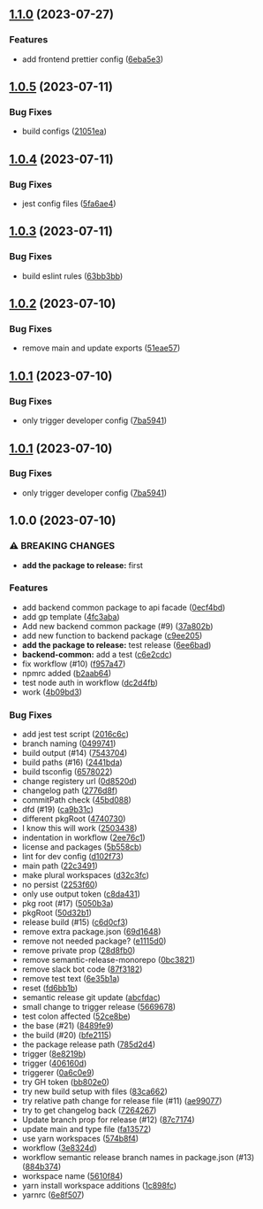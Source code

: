 ## [1.1.0](https://github.com/andrew-org-test/example-mono/compare/developer-config-v1.0.5...developer-config-v1.1.0) (2023-07-27)


### Features

* add frontend prettier config ([6eba5e3](https://github.com/andrew-org-test/example-mono/commit/6eba5e33831d8aeeadfaa23d8cdb4586ae49b5b1))

## [1.0.5](https://github.com/andrew-org-test/example-mono/compare/developer-config-v1.0.4...developer-config-v1.0.5) (2023-07-11)


### Bug Fixes

* build configs ([21051ea](https://github.com/andrew-org-test/example-mono/commit/21051eac7ce87c26c08ad8499a66ff987e905d6a))

## [1.0.4](https://github.com/andrew-org-test/example-mono/compare/developer-config-v1.0.3...developer-config-v1.0.4) (2023-07-11)


### Bug Fixes

* jest config files ([5fa6ae4](https://github.com/andrew-org-test/example-mono/commit/5fa6ae4417b5170322734d389e515f6b4feffa0c))

## [1.0.3](https://github.com/andrew-org-test/example-mono/compare/developer-config-v1.0.2...developer-config-v1.0.3) (2023-07-11)


### Bug Fixes

* build eslint rules ([63bb3bb](https://github.com/andrew-org-test/example-mono/commit/63bb3bbd1276f31533432b6f1c9fa6efcf10bf23))

## [1.0.2](https://github.com/andrew-org-test/example-mono/compare/developer-config-v1.0.1...developer-config-v1.0.2) (2023-07-10)


### Bug Fixes

* remove main and update exports ([51eae57](https://github.com/andrew-org-test/example-mono/commit/51eae57afd0a983103f1fd5415b24d8f40d647f4))

## [1.0.1](https://github.com/andrew-org-test/example-mono/compare/developer-config-v1.0.0...developer-config-v1.0.1) (2023-07-10)


### Bug Fixes

* only trigger developer config ([7ba5941](https://github.com/andrew-org-test/example-mono/commit/7ba59415e2255cc0a8fbd3b74dfda536f95e3502))

## [1.0.1](https://github.com/andrew-org-test/example-mono/compare/developer-config-v1.0.0...developer-config-v1.0.1) (2023-07-10)


### Bug Fixes

* only trigger developer config ([7ba5941](https://github.com/andrew-org-test/example-mono/commit/7ba59415e2255cc0a8fbd3b74dfda536f95e3502))

## 1.0.0 (2023-07-10)


### ⚠ BREAKING CHANGES

* **add the package to release:** first

### Features

* add backend common package to api facade ([0ecf4bd](https://github.com/andrew-org-test/example-mono/commit/0ecf4bd0bc371a9ac2e147ce36a298f5d844f167))
* add gp template ([4fc3aba](https://github.com/andrew-org-test/example-mono/commit/4fc3abaa58e247ffeb5284eef26c1535090a848e))
* Add new backend common package (#9) ([37a802b](https://github.com/andrew-org-test/example-mono/commit/37a802be3f65435167a48ef1dc5a0221f0e58d39))
* add new function to backend package ([c9ee205](https://github.com/andrew-org-test/example-mono/commit/c9ee2055e3c166cc59c3f90c25fa17e7c7d77813))
* **add the package to release:** test release ([6ee6bad](https://github.com/andrew-org-test/example-mono/commit/6ee6bad14bfabd9b82996dcc4250206438e1976a))
* **backend-common:** add a test ([c6e2cdc](https://github.com/andrew-org-test/example-mono/commit/c6e2cdc2849b596f1d7883bb3286f3cb1b26f9bd))
* fix workflow (#10) ([f957a47](https://github.com/andrew-org-test/example-mono/commit/f957a476949162f24b2ce98289670145017f68d4))
* npmrc added ([b2aab64](https://github.com/andrew-org-test/example-mono/commit/b2aab6408c9237eea5a47acf32215b432f80d77e))
* test node auth in workflow ([dc2d4fb](https://github.com/andrew-org-test/example-mono/commit/dc2d4fb5f0b20ee85ec67b229ddd465a107add73))
* work ([4b09bd3](https://github.com/andrew-org-test/example-mono/commit/4b09bd35e3f96552c47502fa59cb07023aa97354))


### Bug Fixes

* add jest test script ([2016c6c](https://github.com/andrew-org-test/example-mono/commit/2016c6cfefcd51a09dcfe30edcdf65e5be06b403))
* branch naming ([0499741](https://github.com/andrew-org-test/example-mono/commit/04997415bdb3209b5c0b9a2265c6bb7951d8d5a3))
* build output (#14) ([7543704](https://github.com/andrew-org-test/example-mono/commit/7543704531a0a315e61e68dbf30d302e24d7041e))
* build paths (#16) ([2441bda](https://github.com/andrew-org-test/example-mono/commit/2441bdad93b4c4460e4d3a58a5cb630bfbdac56c))
* build tsconfig ([6578022](https://github.com/andrew-org-test/example-mono/commit/657802252ac02046ce41a4a46d3bd9f94cca57a9))
* change registery url ([0d8520d](https://github.com/andrew-org-test/example-mono/commit/0d8520d5fc6c8f24773d0c400d886c0519c21cd9))
* changelog path ([2776d8f](https://github.com/andrew-org-test/example-mono/commit/2776d8f7efb90302a8afdf3f44cb806f671c574b))
* commitPath check ([45bd088](https://github.com/andrew-org-test/example-mono/commit/45bd088fd8fb6afd8555f8b10a865d7ffd2c3389))
* dfd (#19) ([ca9b31c](https://github.com/andrew-org-test/example-mono/commit/ca9b31c4bc1c268529b305cbf5599612cb0d6cf4))
* different pkgRoot ([4740730](https://github.com/andrew-org-test/example-mono/commit/4740730cddb9f85bc8c6aa923af263f20795ee7a))
* I know this will work ([2503438](https://github.com/andrew-org-test/example-mono/commit/2503438419370b4493d6f41b231610e720acf920))
* indentation in workflow ([2ee76c1](https://github.com/andrew-org-test/example-mono/commit/2ee76c1387327ddc368c6ad0db0b516ba7023e7b))
* license and packages ([5b558cb](https://github.com/andrew-org-test/example-mono/commit/5b558cb19ab5d3a4e2366239a22b9793fd2e8121))
* lint for dev config ([d102f73](https://github.com/andrew-org-test/example-mono/commit/d102f7381afdb6af4fc9eb33e74e75a4317a70a2))
* main path ([22c3491](https://github.com/andrew-org-test/example-mono/commit/22c3491902c87c1f379f0d5b082dc97c2da01ada))
* make plural workspaces ([d32c3fc](https://github.com/andrew-org-test/example-mono/commit/d32c3fcfa4d9a96651587077dcfad558466ef640))
* no persist ([2253f60](https://github.com/andrew-org-test/example-mono/commit/2253f604452bd651f749b41d641abe615907a28d))
* only use output token ([c8da431](https://github.com/andrew-org-test/example-mono/commit/c8da43178c086f89dd092f25f9a3d7aae03b238a))
* pkg root (#17) ([5050b3a](https://github.com/andrew-org-test/example-mono/commit/5050b3a9f1cae63f19e30917dfcba64df8c45e87))
* pkgRoot ([50d32b1](https://github.com/andrew-org-test/example-mono/commit/50d32b1e234f79ac35dbec806bfbf107d5b0b1b9))
* release build (#15) ([c6d0cf3](https://github.com/andrew-org-test/example-mono/commit/c6d0cf30a0debba008ec1eb2d3639277ac2b6c67))
* remove extra package.json ([69d1648](https://github.com/andrew-org-test/example-mono/commit/69d1648bd540f7f3ece7cf771aa9a0815c57ba82))
* remove not needed package? ([e1115d0](https://github.com/andrew-org-test/example-mono/commit/e1115d04f8962aee0c427cf72d3774dc8cc17644))
* remove private prop ([28d8fb0](https://github.com/andrew-org-test/example-mono/commit/28d8fb051318cca3a93290eb7b0271a041d81ba0))
* remove semantic-release-monorepo ([0bc3821](https://github.com/andrew-org-test/example-mono/commit/0bc38218edf6b5e32aa729b351bdca2ffd3f2660))
* remove slack bot code ([87f3182](https://github.com/andrew-org-test/example-mono/commit/87f318217836629a7b3af4c737e3eaa21c4987c4))
* remove test text ([6e35b1a](https://github.com/andrew-org-test/example-mono/commit/6e35b1adc85015c25b0c5a8ec4ce9cc88ca442e1))
* reset ([fd6bb1b](https://github.com/andrew-org-test/example-mono/commit/fd6bb1bb10e7d13d85b8b9b81bdd9f847eaf8e51))
* semantic release git update ([abcfdac](https://github.com/andrew-org-test/example-mono/commit/abcfdac34615c655d6dfc26f93439e6ae2462278))
* small change to trigger release ([5669678](https://github.com/andrew-org-test/example-mono/commit/5669678e6c179780baf39766ed2849cbd49b0d52))
* test colon affected ([52ce8be](https://github.com/andrew-org-test/example-mono/commit/52ce8bef7b4afdf2f3d614be62f94b696753cdd0))
* the base (#21) ([8489fe9](https://github.com/andrew-org-test/example-mono/commit/8489fe9775dec60257a15653f8f7726388917e2e))
* the build (#20) ([bfe2115](https://github.com/andrew-org-test/example-mono/commit/bfe21150e1f9aa9078eb0af9066fcd66131b0af4))
* the package release path ([785d2d4](https://github.com/andrew-org-test/example-mono/commit/785d2d46c1695c709ef3efd4ceed5622dd13e0e1))
* trigger ([8e8219b](https://github.com/andrew-org-test/example-mono/commit/8e8219b4861d3ea5f9b20b6e7e66cf07624aad88))
* trigger ([406160d](https://github.com/andrew-org-test/example-mono/commit/406160dfcf9e63ec5d374240f13075715830bbe6))
* triggerer ([0a6c0e9](https://github.com/andrew-org-test/example-mono/commit/0a6c0e9d19064291c5b0a5532ac3023e2bcf5439))
* try GH token ([bb802e0](https://github.com/andrew-org-test/example-mono/commit/bb802e0c858cc72895fbe4ab4a08a75d8bf2207e))
* try new build setup with files ([83ca662](https://github.com/andrew-org-test/example-mono/commit/83ca662163afe6df5190dfcfb6b0b0a9ce61fecb))
* try relative path change for release file (#11) ([ae99077](https://github.com/andrew-org-test/example-mono/commit/ae9907758c792cab47831b93c0c68f4999899d50))
* try to get changelog back ([7264267](https://github.com/andrew-org-test/example-mono/commit/7264267ddd8d8d688c620db940c802d5cb9f9bf6))
* Update branch prop for release (#12) ([87c7174](https://github.com/andrew-org-test/example-mono/commit/87c7174b99161123f66778f420f7cfbbfefb200a))
* update main and type file ([fa13572](https://github.com/andrew-org-test/example-mono/commit/fa13572164c8c1fba403f68726ca6be296accb42))
* use yarn workspaces ([574b8f4](https://github.com/andrew-org-test/example-mono/commit/574b8f4a5b0ea985f2a7adbdf7b9251a6317f1b6))
* workflow ([3e8324d](https://github.com/andrew-org-test/example-mono/commit/3e8324d1b2791fbe8926f499ca91e9085ce4b81a))
* workflow semantic release branch names in package.json (#13) ([884b374](https://github.com/andrew-org-test/example-mono/commit/884b3744ee7d2414a50c0540642d62394f9d0d2d))
* workspace name ([5610f84](https://github.com/andrew-org-test/example-mono/commit/5610f843b2878a2b5a549832d19fd39e1d41147a))
* yarn install workspace additions ([1c898fc](https://github.com/andrew-org-test/example-mono/commit/1c898fc13af3b68814f8f1febd4bbf4e1610437b))
* yarnrc ([6e8f507](https://github.com/andrew-org-test/example-mono/commit/6e8f5075e8aa9b91ff4609417b8c720ad7c1842a))
